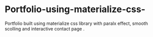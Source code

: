 # Portfolio-using-materialize-css-
Portfolio built using materialize css library with paralx effect, smooth scolling and interactive contact page .
